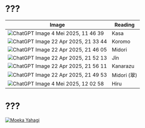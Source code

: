 # ???
Image | Reading
-- | --
![ChatGPT Image 4 Mei 2025, 11 46 39](https://github.com/user-attachments/assets/e3d221a2-df5d-4eb7-9b13-8a3e1ae53006) | Kasa
![ChatGPT Image 22 Apr 2025, 21 33 44](https://github.com/user-attachments/assets/86a10f84-bb58-4c30-90fd-81fc02cbfb65) | Koromo
![ChatGPT Image 22 Apr 2025, 21 46 05](https://github.com/user-attachments/assets/8ab83cb4-cf29-4065-9dae-2d35c1421ceb) | Midori
![ChatGPT Image 22 Apr 2025, 21 52 13](https://github.com/user-attachments/assets/df4797a1-b391-4d48-b535-437bca481305) | Jǐn
![ChatGPT Image 22 Apr 2025, 21 56 11](https://github.com/user-attachments/assets/469c1972-efb6-41f6-9d8f-f6116baa02be) | Kanarazu
![ChatGPT Image 22 Apr 2025, 21 49 53](https://github.com/user-attachments/assets/13cf654d-df54-4c54-ba1b-e3d13cf4b229) | Midori (翠)
![ChatGPT Image 4 Mei 2025, 12 02 58](https://github.com/user-attachments/assets/369473bf-25a9-416b-bea2-4f018872002c) | Hiru
# ???
[![Moeka Yahagi](https://static.wikia.nocookie.net/mei-official/images/0/0b/Yahagi_Moeka_in_2023.webp/revision/latest?cb=20240120125850)](https://static.wikia.nocookie.net/mei-official/images/0/0b/Yahagi_Moeka_in_2023.webp/revision/latest?cb=20240120125850)
